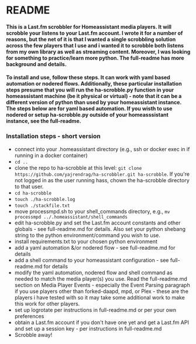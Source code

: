 # README

#### This is a Last.fm scrobbler for Homeassistant media players.  It will scrobble your listens to your Last.fm account.  I wrote it for a number of reasons, but the net of it is that I wanted a single scrobbling solution across the few players that I use and i wanted it to scrobble both listens from my own library as well as streaming content.  Moreover, I was looking for something to practice/learn more python.  The full-readme has more background and details.

#### To install and use, follow these steps.  It can work with yaml based automation or nodered flows.  Additionally, these particular installation steps presume that you will run the ha-scrobble.py function in your homeassistant machine (be it physical or virtual) - note that it can be a different version of python than used by your homeassistant instance.  The steps below are for yaml based automation.  If you wisth to use nodered or setup ha-scrobble.py outside of your homeasssistant instance, see the full-readme.

### Installation steps - short version 
- connect into your .homeassistant directory (e.g., ssh or docker exec in if running in a docker container)
- `cd ..`
- clone the repo to ha-scrobble at this level:  `git clone https://github.com/yajrendrag/ha-scrobbler.git ha-scrobble`.  If you're not logged in as the user running hass, chown the ha-scrobble directory to that user.
- `cd ha-scrobble`
- `touch ./ha-scrobble.log`
- `touch ./stackfile.txt`
- move processmpd.sh to your shell_commands directory, e.g., `mv processmpd ../.homeassistant/shell_commands`
- edit ha-scrobble.py and set the Last.fm account constants and other globals - see full-readme.md for details.  Also set your python shebang string to the python environment/command you wish to use.
- install requirements.txt to your chosen python environment
- add a yaml automation &/or nodered flow - see full-readme.md for details
- add a shell command to your homeassistant configuration - see full-readme.md for details
- modify the yaml automation, nodered flow and shell command as needed to match the media player(s) you use.  Read the full-readme.md section on Media Player Events - especially the Event Parsing paragraph if you use players other than forked-daapd, mpd, or Plex - these are the players i have tested with so it may take some additional work to make this work for other players.
- set up logrotate per instructions in full-readme.md or per your own preferences
- obtain a Last.fm account if you don't have one yet and get a Last.fm API and set up a session key - per instructions in full-readme.md
- Scrobble away!
